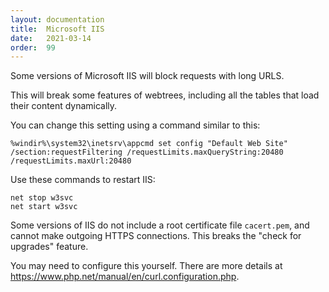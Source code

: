 ```yaml
---
layout: documentation
title:  Microsoft IIS
date:   2021-03-14
order:  99
---
```


Some versions of  Microsoft IIS will block requests with long URLS.

This will break some features of webtrees, including all the tables
that load their content dynamically.

You can change this setting using a command similar to this:

```
%windir%\system32\inetsrv\appcmd set config "Default Web Site" /section:requestFiltering /requestLimits.maxQueryString:20480 /requestLimits.maxUrl:20480
```

Use these commands to restart IIS:

```
net stop w3svc
net start w3svc
```

Some versions of IIS do not include a root certificate file `cacert.pem`, and cannot make outgoing HTTPS
connections.  This breaks the "check for upgrades" feature.

You may need to configure this yourself.  There are more details at <https://www.php.net/manual/en/curl.configuration.php>.
